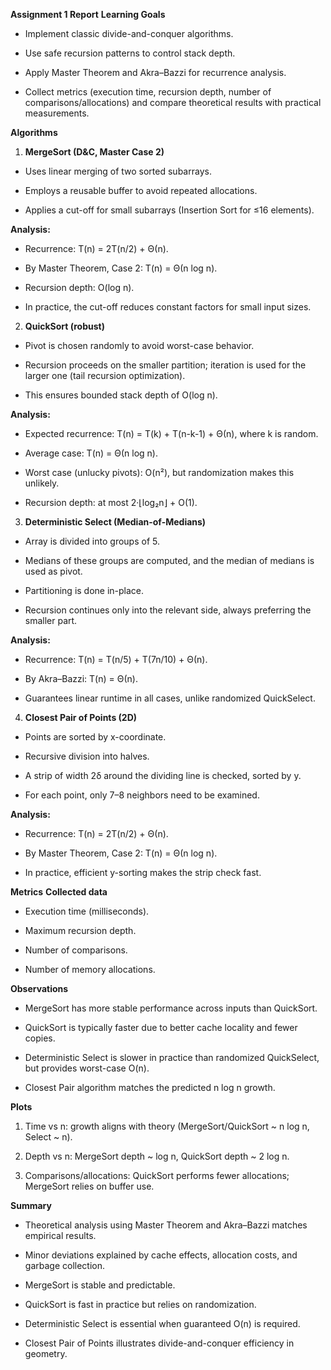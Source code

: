 __Assignment 1 Report__
__Learning Goals__

- Implement classic divide-and-conquer algorithms.

- Use safe recursion patterns to control stack depth.

- Apply Master Theorem and Akra–Bazzi for recurrence analysis.

- Collect metrics (execution time, recursion depth, number of comparisons/allocations) and compare theoretical results with practical measurements.

__Algorithms__
1. __MergeSort (D&C, Master Case 2)__

- Uses linear merging of two sorted subarrays.

- Employs a reusable buffer to avoid repeated allocations.

- Applies a cut-off for small subarrays (Insertion Sort for ≤16 elements).

__Analysis:__

- Recurrence: T(n) = 2T(n/2) + Θ(n).

- By Master Theorem, Case 2: T(n) = Θ(n log n).

- Recursion depth: O(log n).

- In practice, the cut-off reduces constant factors for small input sizes.

2. __QuickSort (robust)__

- Pivot is chosen randomly to avoid worst-case behavior.

- Recursion proceeds on the smaller partition; iteration is used for the larger one (tail recursion optimization).

- This ensures bounded stack depth of O(log n).

__Analysis:__

- Expected recurrence: T(n) = T(k) + T(n-k-1) + Θ(n), where k is random.

- Average case: T(n) = Θ(n log n).

- Worst case (unlucky pivots): O(n²), but randomization makes this unlikely.

- Recursion depth: at most 2·⌊log₂n⌋ + O(1).

3. __Deterministic Select (Median-of-Medians)__

- Array is divided into groups of 5.

- Medians of these groups are computed, and the median of medians is used as pivot.

- Partitioning is done in-place.

- Recursion continues only into the relevant side, always preferring the smaller part.

__Analysis:__

- Recurrence: T(n) = T(n/5) + T(7n/10) + Θ(n).

- By Akra–Bazzi: T(n) = Θ(n).

- Guarantees linear runtime in all cases, unlike randomized QuickSelect.

4. __Closest Pair of Points (2D)__

- Points are sorted by x-coordinate.

- Recursive division into halves.

- A strip of width 2δ around the dividing line is checked, sorted by y.

- For each point, only 7–8 neighbors need to be examined.

__Analysis:__

- Recurrence: T(n) = 2T(n/2) + Θ(n).

- By Master Theorem, Case 2: T(n) = Θ(n log n).

- In practice, efficient y-sorting makes the strip check fast.

__Metrics__
__Collected data__

- Execution time (milliseconds).

- Maximum recursion depth.

- Number of comparisons.

- Number of memory allocations.

__Observations__

- MergeSort has more stable performance across inputs than QuickSort.

- QuickSort is typically faster due to better cache locality and fewer copies.

- Deterministic Select is slower in practice than randomized QuickSelect, but provides worst-case O(n).

- Closest Pair algorithm matches the predicted n log n growth.

__Plots__

1. Time vs n: growth aligns with theory (MergeSort/QuickSort ~ n log n, Select ~ n).

2. Depth vs n: MergeSort depth ~ log n, QuickSort depth ~ 2 log n.

3. Comparisons/allocations: QuickSort performs fewer allocations; MergeSort relies on buffer use.

__Summary__

- Theoretical analysis using Master Theorem and Akra–Bazzi matches empirical results.

- Minor deviations explained by cache effects, allocation costs, and garbage collection.

- MergeSort is stable and predictable.

- QuickSort is fast in practice but relies on randomization.

- Deterministic Select is essential when guaranteed O(n) is required.

- Closest Pair of Points illustrates divide-and-conquer efficiency in geometry.

